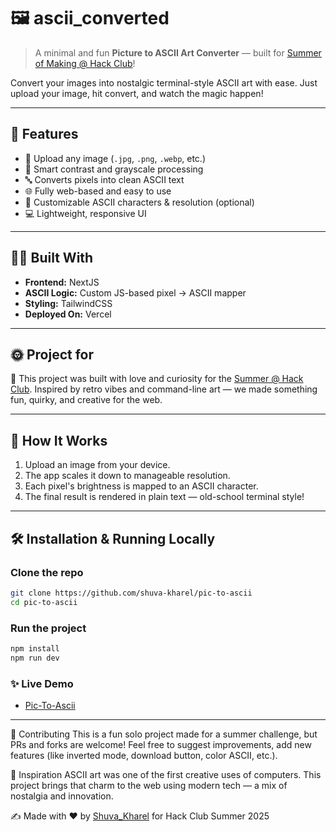 # 🖼️ ascii_converted

> A minimal and fun **Picture to ASCII Art Converter** — built for [Summer of Making @ Hack Club](https://summer.hackclub.com)!

Convert your images into nostalgic terminal-style ASCII art with ease. Just upload your image, hit convert, and watch the magic happen!

---

## 🚀 Features

- 📸 Upload any image (`.jpg`, `.png`, `.webp`, etc.)
- 🧠 Smart contrast and grayscale processing
- 🔤 Converts pixels into clean ASCII text
- 🌐 Fully web-based and easy to use
- 🎨 Customizable ASCII characters & resolution (optional)
- 💻 Lightweight, responsive UI

---

## 👩‍💻 Built With

- **Frontend:** NextJS
- **ASCII Logic:** Custom JS-based pixel → ASCII mapper
- **Styling:** TailwindCSS
- **Deployed On:** Vercel

---

## 🌞 Project for

🎉 This project was built with love and curiosity for the [Summer @ Hack Club](https://summer.hackclub.com).
Inspired by retro vibes and command-line art — we made something fun, quirky, and creative for the web.

---

## 📸 How It Works

1. Upload an image from your device.
2. The app scales it down to manageable resolution.
3. Each pixel's brightness is mapped to an ASCII character.
4. The final result is rendered in plain text — old-school terminal style!

---

## 🛠️ Installation & Running Locally

### Clone the repo
```bash
git clone https://github.com/shuva-kharel/pic-to-ascii
cd pic-to-ascii
```

### Run the project
```bash
npm install
npm run dev
```


### ✨ Live Demo
- [Pic-To-Ascii](https://pic-to-ascii.vercel.app/)

---
📢 Contributing
This is a fun solo project made for a summer challenge, but PRs and forks are welcome!
Feel free to suggest improvements, add new features (like inverted mode, download button, color ASCII, etc.).

🧠 Inspiration
ASCII art was one of the first creative uses of computers. This project brings that charm to the web using modern tech — a mix of nostalgia and innovation.

✍️ Made with ❤️ by [Shuva_Kharel](https://github.com/shuva-kharel) for Hack Club Summer 2025
